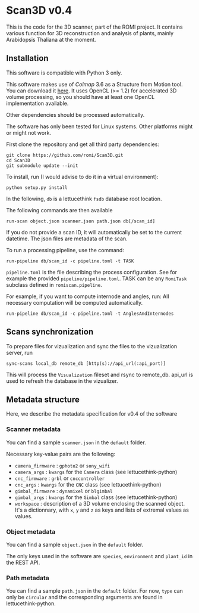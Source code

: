 # Scan3D v0.4

This is the code for the 3D scanner, part of the ROMI project. It contains
various function for 3D reconstruction and analysis of plants, mainly
Arabidopsis Thaliana at the moment.

## Installation

This software is compatible with Python 3 only.

This software makes use of *Colmap* 3.6 as a Structure from Motion tool. You can download
it [here](https://colmap.github.io/). It uses OpenCL (>= 1.2) for accelerated 3D volume
processing, so you should have at least one OpenCL implementation available.

Other dependencies should be processed automatically.

The software has only been tested for Linux systems. Other platforms might or might not work.

First clone the repository and get all third party dependencies:

```
git clone https://github.com/romi/Scan3D.git
cd Scan3D
git submodule update --init
```

To install, run (I would advise to do it in a virtual environment):

```
python setup.py install
```

In the following, `db` is a lettucethink `fsdb` database root location.

The following commands are then available
```
run-scan object.json scanner.json path.json db[/scan_id]
```
If you do not provide a scan ID, it will automatically be set to the current datetime.
The json files are metadata of the scan.

To run a processing pipeline, use the command:

```
run-pipeline db/scan_id -c pipeline.toml -t TASK
```

`pipeline.toml` is the file describing the process configuration. See for example
the provided `pipeline/pipeline.toml`.
TASK can be any `RomiTask` subclass defined in `romiscan.pipeline`.

For example, if you want to compute internode and angles, run:
All necessary computation will be computed automatically.

```
run-pipeline db/scan_id -c pipeline.toml -t AnglesAndInternodes
```

## Scans synchronization

To prepare files for vizualization and sync the files to the vizualization server, run

```
sync-scans local_db remote_db [http(s)://api_url(:api_port)]
```

This will process the `Visualization` fileset and rsync to remote_db.
api_url is used to refresh the database in the vizualizer.

## Metadata structure

Here, we describe the metadata specification for v0.4 of the software

### Scanner metadata

You can find a sample `scanner.json` in the `default` folder.

Necessary key-value pairs are the following:

* `camera_firmware` : `gphoto2` or `sony_wifi`
* `camera_args` : `kwargs` for the `Camera` class (see lettucethink-python)
* `cnc_firmware` : `grbl` or `cnccontroller`
* `cnc_args` : `kwargs` for the `CNC` class (see lettucethink-python)
* `gimbal_firmware` : `dynamixel` or `blgimbal`
* `gimbal_args` : `kwargs` for the `Gimbal` class (see lettucethink-python)
* `workspace` : description of a 3D volume enclosing the scanned object.
 	It's a dictionnary, with `x`, `y` and `z` as keys and lists of extremal values as values.
 
### Object metadata

You can find a sample `object.json` in the `default` folder.

The only keys used in the software are `species`, `environment` and `plant_id` in the REST API.

### Path metadata

You can find a sample `path.json` in the `default` folder.
For now, `type` can only be `circular` and the corresponding arguments are found
in lettucethink-python.

